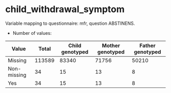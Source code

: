 # child_withdrawal_symptom
Variable mapping to questionnaire: mfr, question ABSTINENS.
- Number of values:

| Value | Total | Child genotyped | Mother genotyped | Father genotyped |
| ----- | ----- | --------------- | ---------------- | ---------------- |
| Missing | 113589 | 83340 | 71756 | 50210 |
| Non-missing | 34 | 15 | 13 | 8 |
| Yes | 34 | 15 | 13 |8 |



